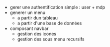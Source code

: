 * gerer une authentification simple : user + mdp
* generer un menu 
  * a partir dun tableau
  * a partir d'une base de données
* composant navbar
  * gestion des icones
  * gestion des sous menu recursifs